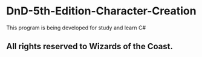 # DnD-5th-Edition-Character-Creation
This program is being developed for study and learn C#


## All rights reserved to Wizards of the Coast.

